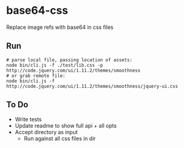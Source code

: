 # base64-css
Replace image refs with base64 in css files


## Run
```
# parse local file, passing location of assets:
node bin/cli.js -f ./test/lib.css -p http://code.jquery.com/ui/1.11.2/themes/smoothness
# or grab remote file:
node bin/cli.js -f http://code.jquery.com/ui/1.11.2/themes/smoothness/jquery-ui.css
```


## To Do
- Write tests
- Update readme to show full api + all opts
- Accept directory as input
	- Run against all css files in dir

